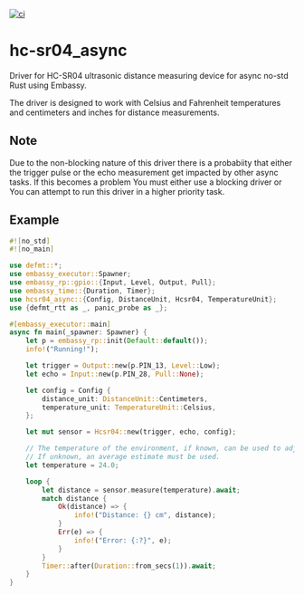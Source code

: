 [![ci](https://github.com/1-rafael-1/hcsr04_async/actions/workflows/rust.yml/badge.svg)](https://github.com/1-rafael-1/hcsr04_async/actions/workflows/rust.yml)

# hc-sr04_async
Driver for HC-SR04 ultrasonic distance measuring device for async no-std Rust using Embassy.

The driver is designed to work with Celsius and Fahrenheit temperatures and centimeters and inches for distance measurements.

## Note

Due to the non-blocking nature of this driver there is a probabiity that either the trigger pulse or the echo measurement get impacted by other async tasks. If this becomes a problem You must either use a blocking driver or You can attempt to run this driver in a higher priority task.

## Example

```Rust
#![no_std]
#![no_main]

use defmt::*;
use embassy_executor::Spawner;
use embassy_rp::gpio::{Input, Level, Output, Pull};
use embassy_time::{Duration, Timer};
use hcsr04_async::{Config, DistanceUnit, Hcsr04, TemperatureUnit};
use {defmt_rtt as _, panic_probe as _};

#[embassy_executor::main]
async fn main(_spawner: Spawner) {
    let p = embassy_rp::init(Default::default());
    info!("Running!");

    let trigger = Output::new(p.PIN_13, Level::Low);
    let echo = Input::new(p.PIN_28, Pull::None);

    let config = Config {
        distance_unit: DistanceUnit::Centimeters,
        temperature_unit: TemperatureUnit::Celsius,
    };

    let mut sensor = Hcsr04::new(trigger, echo, config);

    // The temperature of the environment, if known, can be used to adjust the speed of sound.
    // If unknown, an average estimate must be used.
    let temperature = 24.0;

    loop {
        let distance = sensor.measure(temperature).await;
        match distance {
            Ok(distance) => {
                info!("Distance: {} cm", distance);
            }
            Err(e) => {
                info!("Error: {:?}", e);
            }
        }
        Timer::after(Duration::from_secs(1)).await;
    }
}
```

